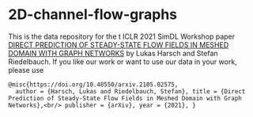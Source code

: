 # 2D-channel-flow-graphs

This is the data repository for the t ICLR 2021 SimDL Workshop paper [DIRECT PREDICTION OF STEADY-STATE FLOW FIELDS IN MESHED DOMAIN WITH GRAPH NETWORKS](https://arxiv.org/pdf/2105.02575.pdf) by Lukas Harsch and Stefan Riedelbauch. If you like our work or want to use our data in  your work, please use

`@misc{https://doi.org/10.48550/arxiv.2105.02575,`<br/>
`  author = {Harsch, Lukas and Riedelbauch, Stefan},
  title = {Direct Prediction of Steady-State Flow Fields in Meshed Domain with Graph Networks},<br/>
  publisher = {arXiv},
  year = {2021},
}`
